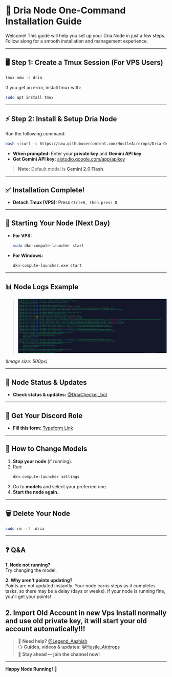 # 🚀 Dria Node One-Command Installation Guide

Welcome! This guide will help you set up your Dria Node in just a few steps. Follow along for a smooth installation and management experience.

---

## 🖥️ Step 1: Create a Tmux Session (For VPS Users)

```bash
tmux new -s dria
```
If you get an error, install tmux with:

```bash
sudo apt install tmux
```
---

## ⚡ Step 2: Install & Setup Dria Node

Run the following command:

```bash
bash <(curl -s https://raw.githubusercontent.com/HustleAirdrops/Dria-One-Command-Guide/main/installation.sh)
```

- **When prompted:** Enter your **private key** and **Gemini API key**.
- **Get Gemini API key:** [aistudio.google.com/app/apikey](https://aistudio.google.com/app/apikey)

> **Note:** Default model is **Gemini 2.0 Flash**.

---

## ✅ Installation Complete!

- **Detach Tmux (VPS):** Press `Ctrl+B, then press D`

---

## 🔄 Starting Your Node (Next Day)

- **For VPS:**  
    ```bash
    sudo dkn-compute-launcher start
    ```

- **For Windows:**  
    ```bash
    dkn-compute-launcher.exe start
    ```

---

## 📊 Node Logs Example

> ![Working Node Logs](working.jpg)

*(Image size: 500px)*

---

## 🤖 Node Status & Updates

- **Check status & updates:** [@DriaChecker_bot](https://t.me/DriaChecker_bot)

---

## 🏅 Get Your Discord Role

- **Fill this form:** [Typeform Link](https://form.typeform.com/to/Eav42hR3?typeform-source=www.google.com)

---

## 🔄 How to Change Models

1. **Stop your node** (if running).
2. Run:
     ```bash
     dkn-compute-launcher settings
     ```
3. Go to **models** and select your preferred one.
4. **Start the node again.**

---

## 🗑️ Delete Your Node

```bash
sudo rm -rf .dria
```

---

## ❓ Q&A

**1. Node not running?**  
Try changing the model.

**2. Why aren't points updating?**  
Points are not updated instantly. Your node earns steps as it completes tasks, so there may be a delay (days or weeks). If your node is running fine, you'll get your points!

**2. Import Old Account in new Vps** 
Install normally and use old private key, it will start your old account automatically!!!
---

> 💬 **Need help?** [@Legend_Aashish](https://t.me/Legend_Aashish)  
> 📺 **Guides, videos & updates:** [@Hustle_Airdrops](https://t.me/Hustle_Airdrops)  
> 🚀 **Stay ahead — join the channel now!**

---

**Happy Node Running! 🚀**
